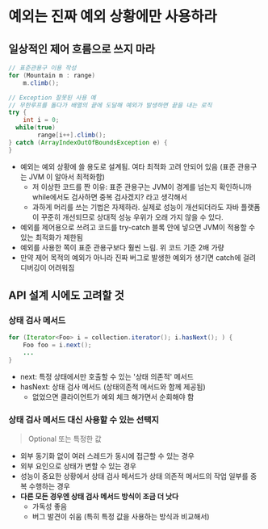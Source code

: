 # 예외는 진짜 예외 상황에만 사용하라

## 일상적인 제어 흐름으로 쓰지 마라
```java
// 표준관용구 이용 작성
for (Mountain m : range)
	m.climb();

// Exception 잘못된 사용 예
// 무한루프를 돌다가 배열의 끝에 도달해 예외가 발생하면 끝을 내는 로직
try {    
	int i = 0;
  while(true)
    	range[i++].climb();
} catch (ArrayIndexOutOfBoundsException e) {
}
```
- 예외는 예외 상황에 쓸 용도로 설계됨. 여타 최적화 고려 안되어 있음 (표준 관용구는 JVM 이 알아서 최적화함)
    * 저 이상한 코드를 짠 이유: 표준 관용구는 JVM이 경계를 넘는지 확인하니까 while에서도 검사하면 중복 검사겠지? 라고 생각해서
    * 과하게 머리를 쓰는 기법은 자제하라. 실제로 성능이 개선되더라도 자바 플랫폼이 꾸준히 개선되므로 상대적 성능 우위가 오래 가지 않을 수 있다.
- 예외를 제어용으로 쓰려고 코드를 try-catch 블록 안에 넣으면 JVM이 적용할 수 있는 최적화가 제한됨
- 예외를 사용한 쪽이 표준 관용구보다 훨씬 느림. 위 코드 기준 2배 가량
- 만약 제어 목적의 예외가 아니라 진짜 버그로 발생한 예외가 생기면 catch에 걸려 디버깅이 어려워짐

## API 설계 시에도 고려할 것
### 상태 검사 메서드
```java
for (Iterator<Foo> i = collection.iterator(); i.hasNext(); ) {
    Foo foo = i.next();
    ...
}
```
- next: 특정 상태에서만 호출할 수 있는 '상태 의존적' 메서드
- hasNext: 상태 검사 메서드 (상태의존적 메서드와 함께 제공됨)
    * 없었으면 클라이언트가 예외 체크 해가면서 순회해야 함

### 상태 검사 메서드 대신 사용할 수 있는 선택지
> Optional 또는 특정한 값
- 외부 동기화 없이 여러 스레드가 동시에 접근할 수 있는 경우
- 외부 요인으로 상태가 변할 수 있는 경우
- 성능이 중요한 상황에서 상태 검사 메서드가 상태 의존적 메서드의 작업 일부를 중복 수행하는 경우
- **다른 모든 경우엔 상태 검사 메서드 방식이 조금 더 낫다**
    * 가독성 좋음
    * 버그 발견이 쉬움 (특히 특정 값을 사용하는 방식과 비교해서)